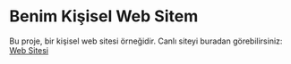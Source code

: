 # Benim Kişisel Web Sitem

Bu proje, bir kişisel web sitesi örneğidir.
Canlı siteyi buradan görebilirsiniz: [Web Sitesi](https://alican-0.github.io/Web-dev-1/)
